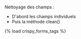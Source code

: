 Nettoyage des champs : 
- D'abord les champs individuels
- Puis la méthode clean()

{% load crispy_forms_tags %}